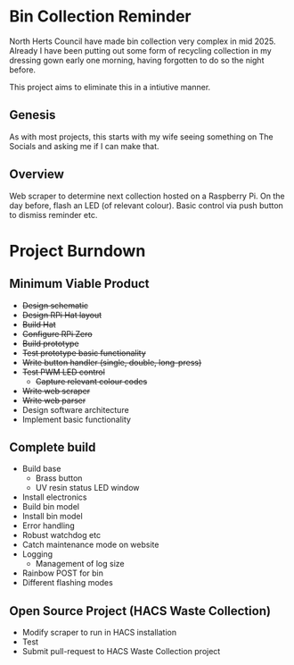 # Bin Collection Reminder
North Herts Council have made bin collection very complex in mid 2025. Already I have been putting out some form of recycling collection in my dressing gown early one morning, having forgotten to do so the night before.

This project aims to eliminate this in a intiutive manner.

## Genesis
As with most projects, this starts with my wife seeing something on The Socials and asking me if I can make that.

## Overview
Web scraper to determine next collection hosted on a Raspberry Pi. On the day before, flash an LED (of relevant colour). Basic control via push button to dismiss reminder etc.

# Project Burndown
## Minimum Viable Product
- ~~Design schematic~~
- ~~Design RPi Hat layout~~
- ~~Build Hat~~
- ~~Configure RPi Zero~~
- ~~Build prototype~~
- ~~Test prototype basic functionality~~
- ~~Write button handler (single, double, long-press)~~
- ~~Test PWM LED control~~
  - ~~Capture relevant colour codes~~
- ~~Write web scraper~~
- ~~Write web parser~~
- Design software architecture
- Implement basic functionality

## Complete build
- Build base
  - Brass button
  - UV resin status LED window
- Install electronics
- Build bin model
- Install bin model
- Error handling
- Robust watchdog etc
- Catch maintenance mode on website
- Logging
  - Management of log size
- Rainbow POST for bin
- Different flashing modes

## Open Source Project (HACS Waste Collection)
- Modify scraper to run in HACS installation
- Test
- Submit pull-request to HACS Waste Collection project
